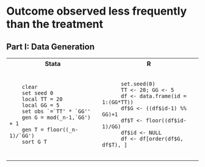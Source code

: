 # Outcome observed less frequently than the treatment

## Part I: Data Generation 

<table class = "fixed">
  <tr>
    <th>Stata</th>
    <th>R</th>
  </tr>
  <tr>
    <td style="word-wrap:break-word;width:400px;">
    <pre><code>
    clear
    set seed 0
    local TT = 20
    local GG = 5
    set obs `=`TT' * `GG''
    gen G = mod(_n-1,`GG') + 1
    gen T = floor((_n-1)/`GG')
    sort G T
    </pre></code>
    </td>
    <td style="word-wrap:break-word;width:400px;">
    <pre><code>
      set.seed(0)
      TT <- 20; GG <- 5
      df <- data.frame(id = 1:(GG*TT))
      df$G <- ((df$id-1) %% GG)+1
      df$T <- floor((df$id-1)/GG)
      df$id <- NULL
      df <- df[order(df$G, df$T), ]
    </pre></code>
    </td>
  </tr>
</table>

